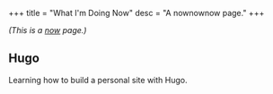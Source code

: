 +++
title = "What I'm Doing Now"
desc = "A nownownow page."
+++

_(This is a [now](http://nownownow.com/about) page.)_

## Hugo

Learning how to build a personal site with Hugo.
